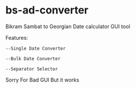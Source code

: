 # bs-ad-converter
Bikram Sambat to Georgian Date calculator GUI tool

Features:

    --Single Date Converter
    
    --Bulk Date Converter
    
    --Separator Selector
    
 Sorry For Bad GUI But it works
